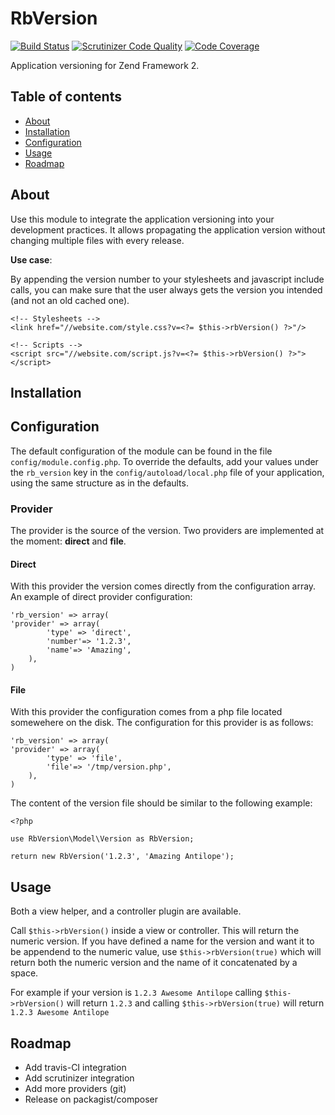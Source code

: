 # RbVersion

[![Build Status](https://scrutinizer-ci.com/g/robertboloc/RbVersion/badges/build.png?b=master)](https://scrutinizer-ci.com/g/robertboloc/RbVersion/build-status/master)
[![Scrutinizer Code Quality](https://scrutinizer-ci.com/g/robertboloc/RbVersion/badges/quality-score.png?b=master)](https://scrutinizer-ci.com/g/robertboloc/RbVersion/?branch=master)
[![Code Coverage](https://scrutinizer-ci.com/g/robertboloc/RbVersion/badges/coverage.png?b=master)](https://scrutinizer-ci.com/g/robertboloc/RbVersion/?branch=master)

Application versioning for Zend Framework 2.

## Table of contents
- [About](#about)
- [Installation](#installation)
- [Configuration](#configuration)
- [Usage](#usage)
- [Roadmap](#roadmap)


## About

Use this module to integrate the application versioning into your development
practices. It allows propagating the application version without changing
multiple files with every release.

**Use case**:

By appending the version number to your stylesheets and javascript
include calls, you can make sure that the user always gets the version you
intended (and not an old cached one).



```
<!-- Stylesheets -->
<link href="//website.com/style.css?v=<?= $this->rbVersion() ?>"/>

<!-- Scripts -->
<script src="//website.com/script.js?v=<?= $this->rbVersion() ?>"></script>
```

## Installation

## Configuration

The default configuration of the module can be found in the file `config/module.config.php`.
To override the defaults, add your values under the `rb_version` key in the `config/autoload/local.php`
file of your application, using the same structure as in the defaults.

### Provider

The provider is the source of the version. Two providers are implemented at the moment: **direct** and **file**.

#### Direct

With this provider the version comes directly from the configuration array. An example of direct provider configuration:

```
'rb_version' => array(
'provider' => array(
        'type' => 'direct',
        'number'=> '1.2.3',
        'name'=> 'Amazing',
    ),
)
```

#### File

With this provider the configuration comes from a php file located somewehere on the disk. The configuration for this provider is
as follows:

```
'rb_version' => array(
'provider' => array(
        'type' => 'file',
        'file'=> '/tmp/version.php',
    ),
)
```

The content of the version file should be similar to the following example:

```
<?php

use RbVersion\Model\Version as RbVersion;

return new RbVersion('1.2.3', 'Amazing Antilope');

```


## Usage

Both a view helper, and a controller plugin are available.

Call `$this->rbVersion()` inside a view or controller. This will return the numeric version.
If you have defined a name for the version and want it to be appendend to the numeric value,
use `$this->rbVersion(true)` which will return both the numeric version and the name
of it concatenated by a space.

For example if your version is `1.2.3 Awesome Antilope` calling `$this->rbVersion()` will return
`1.2.3` and calling `$this->rbVersion(true)` will return `1.2.3 Awesome Antilope`


## Roadmap

* Add travis-CI integration
* Add scrutinizer integration
* Add more providers (git)
* Release on packagist/composer

